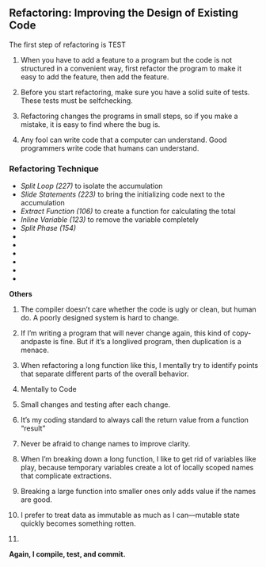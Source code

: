
## Refactoring: Improving the Design of Existing Code

The first step of refactoring is TEST


1. When you have to add a feature to a program but the code is not structured in
a convenient way, first refactor the program to make it easy to add the feature, then
add the feature.

2. Before you start refactoring, make sure you have a solid suite of tests. These
tests must be self­checking.

3. Refactoring changes the programs in small steps, so if you make a mistake, it
is easy to find where the bug is.

4. Any fool can write code that a computer can understand. Good programmers
write code that humans can understand.

### Refactoring Technique
* *Split Loop (227)* to isolate the accumulation
* *Slide Statements (223)* to bring the initializing code next to the accumulation
* *Extract Function (106)* to create a function for calculating the total
* *Inline Variable (123)* to remove the variable completely
* *Split Phase (154)* 
* 
* 
* 
* 
* 
* 




**Others**
1. The compiler doesn’t care whether the code is ugly or clean, but human do.
    A poorly designed system is hard to change.

2.  If I’m writing a program that will never change again, this kind of
    copy­and­paste is fine. But if it’s a long­lived program, then duplication is a menace.

3. When refactoring a long function like this, I mentally try to identify points that separate
    different parts of the overall behavior.

4. Mentally to Code

5. Small changes and testing after each change.

6. It’s my coding standard to always call the return value from a function “result”

7. Never be afraid to change names to improve clarity.

8. When I’m breaking down a long function,
    I like to get rid of variables like play, because
    temporary variables create a lot of locally scoped names that complicate extractions.

9. Breaking a large function into smaller ones only adds value if the names are good.

10. I prefer to treat data as immutable as much as I can—mutable state
    quickly becomes something rotten.

11.


**Again, I compile, test, and commit.**
